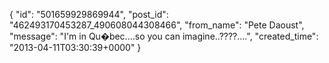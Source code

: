  {
   "id": "501659929869944",
   "post_id": "462493170453287_490608044308466",
   "from_name": "Pete Daoust",
   "message": "I'm in Qu�bec....so you can imagine..????....",
   "created_time": "2013-04-11T03:30:39+0000"
 }
